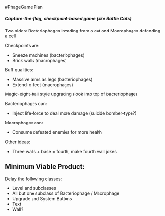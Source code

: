 #PhageGame Plan

##### Capture-the-flag, checkpoint-based game (like Battle Cats)

Two sides: Bacteriophages invading from a cut and Macrophages defending a cell

Checkpoints are:
-	Sneeze machines (bacteriophages)
-	Brick walls (macrophages)

Buff qualities:
-	Massive arms as legs (bacteriophages)
-	Extend-o-feet (macrophages)

Magic-eight-ball style upgrading (look into top of bacteriophage)

Bacteriophages can:
-	Inject life-force to deal more damage (suicide bomber-type?)

Macrophages can:
-	Consume defeated enemies for more health

Other ideas:
- Three walls + base = fourth, make fourth wall jokes

## Minimum Viable Product:
Delay the following classes:
- Level and subclasses
- All but one subclass of Bacteriophage / Macrophage
- Upgrade and System Buttons
- Text
- Wall?